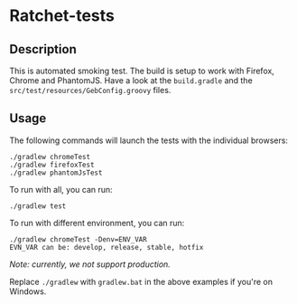 # Ratchet-tests

## Description

This is automated smoking test.
The build is setup to work with Firefox, Chrome and PhantomJS. Have a look at the `build.gradle` and the `src/test/resources/GebConfig.groovy` files.

## Usage

The following commands will launch the tests with the individual browsers:
    
    ./gradlew chromeTest
    ./gradlew firefoxTest
    ./gradlew phantomJsTest

To run with all, you can run:

    ./gradlew test

To run with different environment, you can run:

    ./gradlew chromeTest -Denv=ENV_VAR
    EVN_VAR can be: develop, release, stable, hotfix

*Note: currently, we not support production.*

Replace `./gradlew` with `gradlew.bat` in the above examples if you're on Windows.